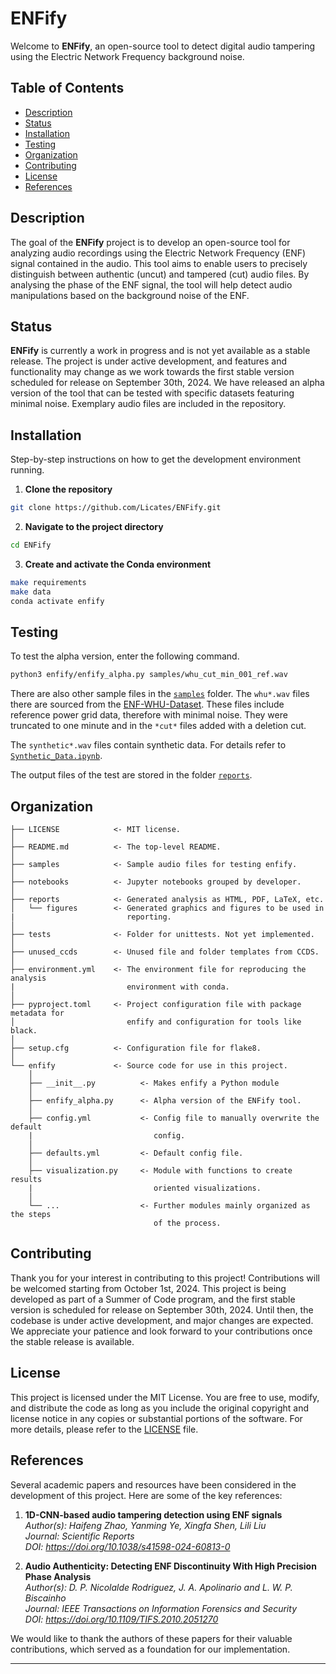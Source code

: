 # ENFify

Welcome to **ENFify**, an open-source tool to detect digital audio tampering using the Electric Network Frequency background noise.

## Table of Contents
- [Description](#description)
- [Status](#status)
- [Installation](#installation)
- [Testing](#testing)
- [Organization](#organization)
- [Contributing](#contributing)
- [License](#license)
- [References](#references)

## Description
The goal of the **ENFify** project is to develop an open-source tool for analyzing audio recordings using the Electric Network Frequency (ENF) signal contained in the audio. This tool aims to enable users to precisely distinguish between authentic (uncut) and tampered (cut) audio files. By analysing the phase of the ENF signal, the tool will help detect audio manipulations based on the background noise of the ENF.

## Status
**ENFify** is currently a work in progress and is not yet available as a stable release. The project is under active development, and features and functionality may change as we work towards the first stable version scheduled for release on September 30th, 2024. We have released an alpha version of the tool that can be tested with specific datasets featuring minimal noise. Exemplary audio files are included in the repository.

## Installation
Step-by-step instructions on how to get the development environment running.

1. **Clone the repository**
```bash
git clone https://github.com/Licates/ENFify.git
```

2. **Navigate to the project directory**
```bash
cd ENFify
```

3. **Create and activate the Conda environment**
```bash
make requirements
make data
conda activate enfify
```

## Testing

To test the alpha version, enter the following command.

```bash
python3 enfify/enfify_alpha.py samples/whu_cut_min_001_ref.wav
```

There are also other sample files in the [`samples`](samples) folder. The `whu*.wav` files there are sourced from the [ENF-WHU-Dataset](https://github.com/ghua-ac/ENF-WHU-Dataset/tree/78ed7f3784949f769f291fc1cb94acd10da6322f/ENF-WHU-Dataset/H1_ref). These files include reference power grid data, therefore with minimal noise. They were truncated to one minute and in the `*cut*` files added with a deletion cut.

The `synthetic*.wav` files contain synthetic data. For details refer to [`Synthetic_Data.ipynb`](notebooks/ls/Synthetic_Data.ipynb).

The output files of the test are stored in the folder [`reports`](reports).

## Organization
```
├── LICENSE            <- MIT license.
│
├── README.md          <- The top-level README.
│
├── samples            <- Sample audio files for testing enfify.
│
├── notebooks          <- Jupyter notebooks grouped by developer.
│
├── reports            <- Generated analysis as HTML, PDF, LaTeX, etc.
│   └── figures        <- Generated graphics and figures to be used in 
|                         reporting.
│
├── tests              <- Folder for unittests. Not yet implemented.
│
├── unused_ccds        <- Unused file and folder templates from CCDS.
│
├── environment.yml    <- The environment file for reproducing the analysis
|                         environment with conda.
│
├── pyproject.toml     <- Project configuration file with package metadata for
│                         enfify and configuration for tools like black.
│
├── setup.cfg          <- Configuration file for flake8.
│
└── enfify             <- Source code for use in this project.
    │
    ├── __init__.py          <- Makes enfify a Python module
    │
    ├── enfify_alpha.py      <- Alpha version of the ENFify tool.
    │
    ├── config.yml           <- Config file to manually overwrite the default
    |                           config.
    │
    ├── defaults.yml         <- Default config file.
    │
    ├── visualization.py     <- Module with functions to create results
    |                           oriented visualizations.
    │
    └── ...                  <- Further modules mainly organized as the steps
                                of the process.
```

## Contributing
Thank you for your interest in contributing to this project! Contributions will be welcomed starting from October 1st, 2024. This project is being developed as part of a Summer of Code program, and the first stable version is scheduled for release on September 30th, 2024. Until then, the codebase is under active development, and major changes are expected. We appreciate your patience and look forward to your contributions once the stable release is available.

## License
This project is licensed under the MIT License. You are free to use, modify, and distribute the code as long as you include the original copyright and license notice in any copies or substantial portions of the software. For more details, please refer to the [LICENSE](LICENSE) file.

## References
Several academic papers and resources have been considered in the development of this project. Here are some of the key references:

1. **1D-CNN-based audio tampering detection using ENF signals** \
*Author(s): Haifeng Zhao, Yanming Ye, Xingfa Shen, Lili Liu \
Journal: Scientific Reports \
DOI: https://doi.org/10.1038/s41598-024-60813-0*

2. **Audio Authenticity: Detecting ENF Discontinuity With High Precision Phase Analysis** \
*Author(s): D. P. Nicolalde Rodriguez, J. A. Apolinario and L. W. P. Biscainho \
Journal: IEEE Transactions on Information Forensics and Security \
DOI: https://doi.org/10.1109/TIFS.2010.2051270*

We would like to thank the authors of these papers for their valuable contributions, which served as a foundation for our implementation.

--------